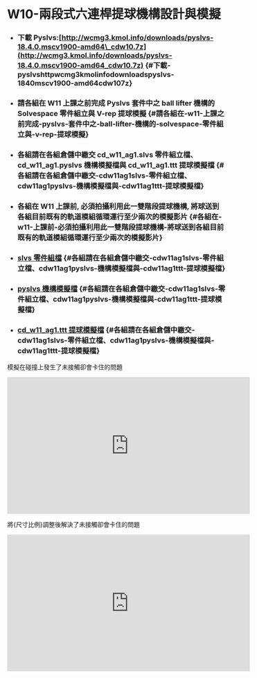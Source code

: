 # W10-兩段式六連桿提球機構設計與模擬

* ### 下載 Pyslvs:[http://wcmg3.kmol.info/downloads/pyslvs-18.4.0.mscv1900-amd64\_cdw10.7z](http://wcmg3.kmol.info/downloads/pyslvs-18.4.0.mscv1900-amd64_cdw10.7z) {#下載-pyslvshttpwcmg3kmolinfodownloadspyslvs-1840mscv1900-amd64cdw107z}
* ### 請各組在 W11 上課之前完成 Pyslvs 套件中之 ball lifter 機構的 Solvespace 零件組立與 V-rep 提球模擬 {#請各組在-w11-上課之前完成-pyslvs-套件中之-ball-lifter-機構的-solvespace-零件組立與-v-rep-提球模擬}
* ### 各組請在各組倉儲中繳交 cd\_w11\_ag1.slvs 零件組立檔、cd\_w11\_ag1.pyslvs 機構模擬檔與 cd\_w11\_ag1.ttt 提球模擬檔 {#各組請在各組倉儲中繳交-cdw11ag1slvs-零件組立檔、cdw11ag1pyslvs-機構模擬檔與-cdw11ag1ttt-提球模擬檔}
* ### 各組在 W11 上課前, 必須拍攝利用此一雙階段提球機構, 將球送到各組目前既有的軌道模組循環運行至少兩次的模擬影片 {#各組在-w11-上課前-必須拍攝利用此一雙階段提球機構-將球送到各組目前既有的軌道模組循環運行至少兩次的模擬影片}
* ### [slvs 零件組檔](https://github.com/s40523211/cd2018/blob/gh-pages/w10/w10-2.slv) {#各組請在各組倉儲中繳交-cdw11ag1slvs-零件組立檔、cdw11ag1pyslvs-機構模擬檔與-cdw11ag1ttt-提球模擬檔}
* ### [pyslvs 機構模擬檔](https://github.com/s40523211/cd2018/blob/gh-pages/w10/w10.pyslvs) {#各組請在各組倉儲中繳交-cdw11ag1slvs-零件組立檔、cdw11ag1pyslvs-機構模擬檔與-cdw11ag1ttt-提球模擬檔}
* ### [cd\_w11\_ag1.ttt 提球模擬檔](https://github.com/s40523211/cd2018/blob/gh-pages/VREP/5-9.ttt) {#各組請在各組倉儲中繳交-cdw11ag1slvs-零件組立檔、cdw11ag1pyslvs-機構模擬檔與-cdw11ag1ttt-提球模擬檔}


模擬在碰撞上發生了未接觸卻會卡住的問題

<iframe width="560" height="315" src="https://www.youtube.com/embed/pCKMrBBnpow" frameborder="0" allow="autoplay; encrypted-media" allowfullscreen></iframe>

將{尺寸比例}調整後解決了未接觸卻會卡住的問題
<iframe width="560" height="315" src="https://www.youtube.com/embed/8AYXbkhHrkY" frameborder="0" allow="autoplay; encrypted-media" allowfullscreen></iframe>



